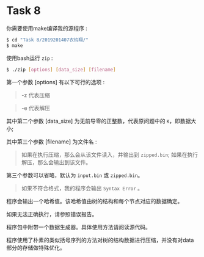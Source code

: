 # Task 8

你需要使用make编译我的源程序 :

```bash
$ cd "Task 8/2019201407农钧翔/"
$ make
```

使用bash运行 `zip` :

```bash
$ ./zip [options] [data_size] [filename]
```

第一个参数 [options] 有以下可行的选项 :
> -z 代表压缩

> -e 代表解压

其中第二个参数 [data_size] 为无前导零的正整数，代表原问题中的 `K`，即数据大小;

其中第三个参数 [filename] 为文件名 :
> 如果在执行压缩，那么会从该文件读入，并输出到 `zipped.bin`;
> 如果在执行解压，那么会输出到该文件。

第三个参数可以省略，默认为 `input.bin` 或 `zipped.bin`。
> 如果不符合格式，我的程序会输出 `Syntax Error` 。

程序会输出一个哈希值。该哈希值由树的结构和每个节点对应的数据确定。

如果无法正确执行，请参照错误报告。

程序包中附带一个数据生成器。具体使用方法请阅读源代码。

程序使用了朴素的类似括号序列的方法对树的结构数据进行压缩，并没有对data部分的存储做特殊优化。
